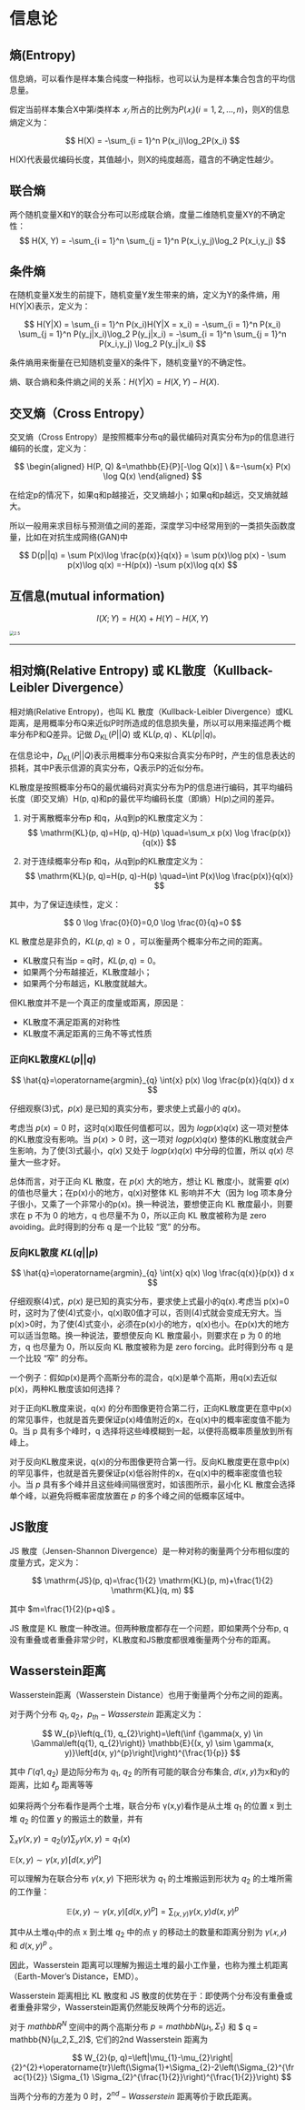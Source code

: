 

<!--
 * @version:
 * @Author:  StevenJokess（蔡舒起） https://github.com/StevenJokess
 * @Date: 2023-03-13 23:23:58
 * @LastEditors:  StevenJokess（蔡舒起） https://github.com/StevenJokess
 * @LastEditTime: 2023-03-29 03:27:27
 * @Description:
 * @Help me: 如有帮助，请赞助，失业3年了。![支付宝收款码](https://github.com/StevenJokess/d2rl/blob/master/img/%E6%94%B6.jpg)
 * @TODO::
 * @Reference:
-->
# 信息论

## 熵(Entropy)

信息熵，可以看作是样本集合纯度一种指标，也可以认为是样本集合包含的平均信息量。

假定当前样本集合X中第*i*类样本 $𝑥_𝑖$ 所占的比例为$P(𝑥_𝑖)(i=1,2,...,n)$，则*X*的信息熵定义为：

$$
H(X) = -\sum_{i = 1}^n P(x_i)\log_2P(x_i)
$$

H(X)代表最优编码长度，其值越小，则X的纯度越高，蕴含的不确定性越少。

## 联合熵

两个随机变量X和Y的联合分布可以形成联合熵，度量二维随机变量XY的不确定性：
$$
H(X, Y) = -\sum_{i = 1}^n \sum_{j = 1}^n P(x_i,y_j)\log_2 P(x_i,y_j)
$$

## 条件熵

在随机变量X发生的前提下，随机变量Y发生带来的熵，定义为Y的条件熵，用H(Y|X)表示，定义为：

$$
H(Y|X) = \sum_{i = 1}^n P(x_i)H(Y|X = x_i)
 = -\sum_{i = 1}^n P(x_i) \sum_{j = 1}^n P(y_j|x_i)\log_2
P(y_j|x_i)
= -\sum_{i = 1}^n \sum_{j = 1}^n P(x_i,y_j) \log_2
P(y_j|x_i)
$$

条件熵用来衡量在已知随机变量X的条件下，随机变量Y的不确定性。

熵、联合熵和条件熵之间的关系：$H(Y|X) = H(X,Y)-H(X)$.

## 交叉熵（Cross Entropy）

交叉熵（Cross Entropy）是按照概率分布q的最优编码对真实分布为p的信息进行编码的长度，定义为：

$$
\begin{aligned} H(P, Q) &=\mathbb{E}{P}[-\log Q(x)] \ &=-\sum{x} P(x) \log Q(x) \end{aligned}
$$

在给定p的情况下，如果q和p越接近，交叉熵越小；如果q和p越远，交叉熵就越大。

所以一般用来求目标与预测值之间的差距，深度学习中经常用到的一类损失函数度量，比如在对抗生成网络(GAN)中

$$
D(p||q) = \sum P(x)\log \frac{p(x)}{q(x)}
= \sum p(x)\log p(x) -  \sum p(x)\log q(x)
=-H(p(x)) -\sum p(x)\log q(x)
$$

## 互信息(mutual information)

$$
I(X;Y) = H(X)+H(Y)-H(X,Y)
$$

<img src="../img/mutual_information.png" alt="2.5" style="zoom:50%;" />

---

## 相对熵(Relative Entropy) 或 KL散度（Kullback-Leibler Divergence）

​相对熵(Relative Entropy)，也叫 KL 散度（Kullback-Leibler Divergence）或KL 距离，是用概率分布Q来近似P时所造成的信息损失量，所以可以用来描述两个概率分布P和Q差异。记做 $D_{\text{KL}}(P||Q)$ 或 $\mathrm{KL}(p, q)$ 、$\mathrm{KL}(p||q)$。

在信息论中，$D_{\text{KL}}(P||Q)$表示用概率分布Q来拟合真实分布P时，产生的信息表达的损耗，其中P表示信源的真实分布，Q表示P的近似分布。

KL散度是按照概率分布Q的最优编码对真实分布为P的信息进行编码，其平均编码长度（即交叉熵）H(p, q)和p的最优平均编码长度（即熵）H(p)之间的差异。

1. 对于离散概率分布p 和q，从q到p的KL散度定义为：
$$
\mathrm{KL}(p, q)=H(p, q)-H(p) \quad=\sum_x p(x) \log \frac{p(x)}{q(x)}
$$

2. 对于连续概率分布p 和q，从q到p的KL散度定义为：
$$
\mathrm{KL}(p, q)=H(p, q)-H(p) \quad=\int P(x)\log \frac{p(x)}{q(x)}
$$

其中，为了保证连续性，定义：

$$
0 \log \frac{0}{0}=0,0 \log \frac{0}{q}=0
$$


KL 散度总是非负的，$KL(p,q)≥0$ ，可以衡量两个概率分布之间的距离。

- KL散度只有当p = q时，$KL(p,q)=0$。
- 如果两个分布越接近，KL散度越小；
- 如果两个分布越远，KL散度就越大。

但KL散度并不是一个真正的度量或距离，原因是：

- KL散度不满足距离的对称性
- KL散度不满足距离的三角不等式性质

### 正向KL散度$KL(p||q)$

$$ \hat{q}=\operatorname{argmin}_{q} \int{x} p(x) \log \frac{p(x)}{q(x)} d x $$

仔细观察(3)式，$p(x)$ 是已知的真实分布，要求使上式最小的 $q(x)$。

考虑当 $p(x)=0$ 时，这时q(x)取任何值都可以，因为 $logp(x)q(x)$ 这一项对整体的KL散度没有影响。当  $p(x)>0$ 时，这一项对 $logp(x)q(x)$ 整体的KL散度就会产生影响，为了使(3)式最小，$q(x)$ 又处于 $logp(x)q(x)$ 中分母的位置，所以 $q(x)$ 尽量大一些才好。

总体而言，对于正向 KL 散度，在 $p(x)$ 大的地方，想让 KL 散度小，就需要 $q(x)$ 的值也尽量大；在p(x)小的地方，q(x)对整体 KL 影响并不大（因为 log 项本身分子很小，又乘了一个非常小的p(x)。换一种说法，要想使正向 KL 散度最小，则要求在 p 不为 0 的地方，q 也尽量不为 0，所以正向 KL 散度被称为是 zero avoiding。此时得到的分布 q 是一个比较 “宽” 的分布。

### 反向KL散度 $KL(q||p)$

$$ \hat{q}=\operatorname{argmin}_{q} \int{x} q(x) \log \frac{q(x)}{p(x)} d x $$

仔细观察(4)式，$p(x)$ 是已知的真实分布，要求使上式最小的q(x).考虑当 p(x)=0 时，这时为了使(4)式变小，q(x)取0值才可以，否则(4)式就会变成无穷大。当p(x)>0时，为了使(4)式变小，必须在p(x)小的地方，q(x)也小。在p(x)大的地方可以适当忽略。换一种说法，要想使反向 KL 散度最小，则要求在 p 为 0 的地方，q 也尽量为 0，所以反向 KL 散度被称为是 zero forcing。此时得到分布 q 是一个比较 “窄” 的分布。

一个例子：假如p(x)是两个高斯分布的混合，q(x)是单个高斯，用q(x)去近似p(x)，两种KL散度该如何选择？

对于正向KL散度来说，q(x) 的分布图像更符合第二行，正向KL散度更在意中p(x) 的常见事件，也就是首先要保证p(x)峰值附近的x，在q(x)中的概率密度值不能为0。当 p 具有多个峰时，q 选择将这些峰模糊到一起，以便将高概率质量放到所有峰上。

对于反向KL散度来说，q(x)的分布图像更符合第一行。反向KL散度更在意中p(x)的罕见事件，也就是首先要保证p(x)低谷附件的x，在q(x)中的概率密度值也较小。当 $p$ 具有多个峰并且这些峰间隔很宽时，如该图所示，最小化 KL 散度会选择单个峰，以避免将概率密度放置在 $p$ 的多个峰之间的低概率区域中。

## JS散度

JS 散度（Jensen-Shannon Divergence）是一种对称的衡量两个分布相似度的度量方式，定义为：

$$
\mathrm{JS}(p, q)=\frac{1}{2} \mathrm{KL}(p, m)+\frac{1}{2} \mathrm{KL}(q, m)
$$

其中 $m=\frac{1}{2}(p+q)$ 。

JS 散度是 KL 散度一种改进。但两种散度都存在一个问题，即如果两个分布p, q没有重叠或者重叠非常少时，KL散度和JS散度都很难衡量两个分布的距离。

## Wasserstein距离

Wasserstein距离（Wasserstein Distance）也用于衡量两个分布之间的距离。

对于两个分布 $q_1, q_2$，$p_{th}−Wasserstein$ 距离定义为：

$$
W_{p}\left(q_{1}, q_{2}\right)=\left(\inf {\gamma(x, y) \in \Gamma\left(q{1}, q_{2}\right)} \mathbb{E}{(x, y) \sim \gamma(x, y)}\left[d(x, y)^{p}\right]\right)^{\frac{1}{p}}
$$

其中  $\Gamma\left(q{1}, q_{2}\right)$ 是边际分布为 $q_1$, $q_2$ 的所有可能的联合分布集合, 𝑑(𝑥, 𝑦)为x和y的距离，比如 $ℓ_p$ 距离等等

如果将两个分布看作是两个土堆，联合分布 γ(x,y)看作是从土堆 $q_1$ 的位置 x 到土堆 $q_2$ 的位置 y 的搬运土的数量，并有

$\sum_x \gamma(x, y)=q_2(y) \sum_y \gamma(x, y)=q_1(x)$

$\mathbb{E}{(x, y) \sim \gamma(x, y)}\left[d(x, y)^{p}\right]$

可以理解为在联合分布 $\gamma(x, y)$ 下把形状为 $q_1$ 的土堆搬运到形状为 $q_2$ 的土堆所需的工作量：

$$
\mathbb{E}{(x, y) \sim \gamma(x, y)}\left[d(x, y)^{p}\right]=\sum_{(x, y)} \gamma(x, y) d(x, y)^{p}
$$

其中从土堆$q_1$中的点 x 到土堆 $q_2$ 中的点 y 的移动土的数量和距离分别为 $\gamma(𝑥, 𝑦)$ 和 $d(x, y)^{p}$ 。

因此，Wasserstein 距离可以理解为搬运土堆的最小工作量，也称为推土机距离（Earth-Mover’s Distance，EMD）。

Wasserstein 距离相比 KL 散度和 JS 散度的优势在于：即使两个分布没有重叠或者重叠非常少，Wasserstein距离仍然能反映两个分布的远近。

对于 $mathbb{R}^N$ 空间中的两个高斯分布 $p = mathbb{N}(μ_1,Σ_1)$ 和 $ q = mathbb{N}(μ_2,Σ_2)$, 它们的2nd Wasserstein 距离为

$$
W_{2}(p, q)=\left|\mu_{1}-\mu_{2}\right|{2}^{2}+\operatorname{tr}\left(\Sigma{1}+\Sigma_{2}-2\left(\Sigma_{2}^{\frac{1}{2}} \Sigma_{1} \Sigma_{2}^{\frac{1}{2}}\right)^{\frac{1}{2}}\right)
$$

当两个分布的方差为 0 时，$2^{nd}-Wasserstein$ 距离等价于欧氏距离。

[1]: https://datawhalechina.github.io/unusual-deep-learning/#/%E4%BA%A4%E5%8F%89%E7%86%B5%E5%92%8C%E6%95%A3%E5%BA%A6?id=%e4%ba%a4%e5%8f%89%e7%86%b5%e5%92%8c%e6%95%a3%e5%ba%a6
[2]: https://github.com/datawhalechina/unusual-deep-learning/edit/main/docs/02.%E6%95%B0%E5%AD%A6%E5%9F%BA%E7%A1%80.md
